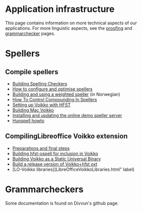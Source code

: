 Application infrastructure
=====================

This page contains information on more technical aspects of our applications. For more linguistic aspects,
see the [proofing](../proof/index.html) and [grammarchecker](../proof/gramcheck/GrammarCheckerDocumentation.html)
pages.


# Spellers
## Compile spellers
* [Building Spelling Checkers](infraremake/BuildingSpellingCheckers.html)
* [How to configure and optimise spellers](infraremake/HowToConfigureAndOptimiseSpellers.html)
* [Building and using a weighted speller](infraremake/BuildingAndUsingAWeightedSpeller.html) (in Norwegian)
* [How To Control Compounding In Spellers](infraremake/HowToControlCompoundingInSpellers.html)
* [Setting up Voikko with HFST](CompilingVoikkoWithHfst.html)
* [Building Mac Voikko](BuildingMacVoikko.html)
* [Installing and updating the online demo speller server](SpellerServer.html)
* [Hunspell howto](hunspell.html)


## CompilingLibreoffice Voikko extension
* [Preparations and final steps](BuildingTheVoikkoExtensionForLibreOffice.html)
* [Building hfst-ospell for inclusion in Voikko](BuildingHfst-ospellForInclusionInVoikko.html)
* [Building Voikko as a Static Universal Binary](BuildLibvoikkoAsUniversalBinary.html)
* [Build a release version of Voikko+hfst oxt](BuildEverythingForVoikkoLOForRelease.html)
* [LO-Voikko libraries](LibreOfficeVoikkoLibraries.html" label)


# Grammarcheckers


Some documentation is found on Divvun's github page.
